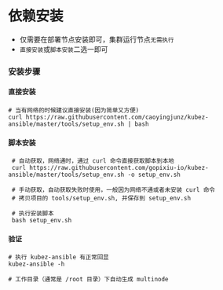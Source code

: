 # 依赖安装

- 仅需要在部署节点安装即可，集群运行节点`无需执行`
- `直接安装`或`脚本安装`二选一即可

### 安装步骤

#### 直接安装
   ```shell
   # 当有网络的时候建议直接安装(因为简单又方便)
   curl https://raw.githubusercontent.com/caoyingjunz/kubez-ansible/master/tools/setup_env.sh | bash
   ```
#### 脚本安装
   ```shell
    # 自动获取，网络通时，通过 curl 命令直接获取脚本到本地
    curl https://raw.githubusercontent.com/gopixiu-io/kubez-ansible/master/tools/setup_env.sh -o setup_env.sh

    # 手动获取，自动获取失败时使用，一般因为网络不通或者未安装 curl 命令
    # 拷贝项目的 tools/setup_env.sh, 并保存到 setup_env.sh

    # 执行安装脚本
    bash setup_env.sh
   ```

#### 验证
   ```shell
   # 执行 kubez-ansible 有正常回显
   kubez-ansible -h

   # 工作目录（通常是 /root 目录）下自动生成 multinode
   ```
